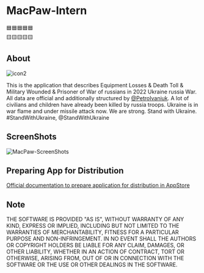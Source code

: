 # MacPaw-Intern

🟦🟦🟦🟦🟦<br />🟨🟨🟨🟨🟨

## About
![icon2](https://user-images.githubusercontent.com/43982937/180580274-3bab9dc7-76e4-4eb1-a59d-1455de6fcd2e.png)

This is the application that describes Equipment Losses & Death Toll & Military Wounded & Prisoner of War of russians in 2022 Ukraine russia War. All data are official and additionally structured by [@PetroIvaniuk](https://github.com/PetroIvaniuk). A lot of civilians and children have already been killed by russia troops. Ukraine is in war flame and under missile attack now. We are strong. Stand with Ukraine. #StandWithUkraine, @StandWithUkraine

## ScreenShots
![MacPaw-ScreenShots](https://user-images.githubusercontent.com/43982937/180579831-94090d2a-8b58-4441-b3ce-5239d61f1719.png)

## Preparing App for Distribution
[Official documentation to prepare application for distribution in AppStore](https://developer.apple.com/documentation/xcode/preparing-your-app-for-distribution)

## Note
THE SOFTWARE IS PROVIDED "AS IS", WITHOUT WARRANTY OF ANY KIND, EXPRESS OR IMPLIED, INCLUDING BUT NOT LIMITED TO THE WARRANTIES OF MERCHANTABILITY, FITNESS FOR A PARTICULAR PURPOSE AND NON-INFRINGEMENT. IN NO EVENT SHALL THE AUTHORS OR COPYRIGHT HOLDERS BE LIABLE FOR ANY CLAIM, DAMAGES, OR OTHER LIABILITY, WHETHER IN AN ACTION OF CONTRACT, TORT OR OTHERWISE, ARISING FROM, OUT OF OR IN CONNECTION WITH THE SOFTWARE OR THE USE OR OTHER DEALINGS IN THE SOFTWARE.
